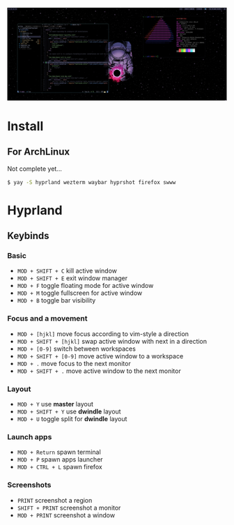 ![preview](.images/preview.png)

# Install
## For ArchLinux
Not complete yet...
```bash
$ yay -S hyprland wezterm waybar hyprshot firefox swww
```

# Hyprland
## Keybinds

### Basic
- ```MOD + SHIFT + C``` kill active window
- ```MOD + SHIFT + E``` exit window manager
- ```MOD + F``` toggle floating mode for active window
- ```MOD + M``` toggle fullscreen for active window
- ```MOD + B``` toggle bar visibility

### Focus and a movement
- ```MOD + [hjkl]``` move focus according to vim-style a direction
- ```MOD + SHIFT + [hjkl]``` swap active window with next in a direction
- ```MOD + [0-9]``` switch between workspaces
- ```MOD + SHIFT + [0-9]``` move active window to a workspace
- ```MOD + .``` move focus to the next monitor
- ```MOD + SHIFT + .``` move active window to the next monitor

### Layout
- ```MOD + Y``` use __master__ layout
- ```MOD + SHIFT + Y``` use __dwindle__ layout
- ```MOD + U``` toggle split for __dwindle__ layout

### Launch apps
- ```MOD + Return``` spawn terminal
- ```MOD + P``` spawn apps launcher
- ```MOD + CTRL + L``` spawn firefox

### Screenshots
- ```PRINT``` screenshot a region
- ```SHIFT + PRINT``` screenshot a monitor
- ```MOD + PRINT``` screenshot a window
